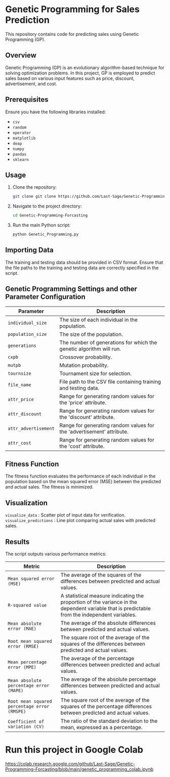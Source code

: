 # Genetic Programming for Sales Prediction

This repository contains code for predicting sales using Genetic Programming (GP). 

## Overview

Genetic Programming (GP) is an evolutionary algorithm-based technique for solving optimization problems. In this project, GP is employed to predict sales based on various input features such as price, discount, advertisement, and cost.

## Prerequisites

Ensure you have the following libraries installed:
- `csv`
- `random`
- `operator`
- `matplotlib`
- `deap`
- `numpy`
- `pandas`
- `sklearn`

## Usage

1. Clone the repository:
   ```bash
   git clone git clone https://github.com/Last-Sage/Genetic-Programming-Forcasting.git

2. Navigate to the project directory:

    ```bash
    cd Genetic-Programming-Forcasting

3. Run the main Python script:

    ```bash
    python Genetic_Programming.py

## Importing Data

The training and testing data should be provided in CSV format. Ensure that the file paths to the training and testing data are correctly specified in the script.


## Genetic Programming Settings and other Parameter Configuration

| Parameter               | Description                                                                                      |
|-------------------------|--------------------------------------------------------------------------------------------------|
| `individual_size`        | The size of each individual in the population.                                                  |
| `population_size`         | The size of the population.                                                                     |
| `generations`             | The number of generations for which the genetic algorithm will run.                             |
| `cxpb`                    | Crossover probability.                                                                          |
| `mutpb`                   | Mutation probability.                                                                           |
| `tournsize`               | Tournament size for selection.                                                                   |
| `file_name`               | File path to the CSV file containing training and testing data.                                  |
| `attr_price`              | Range for generating random values for the 'price' attribute.                                    |
| `attr_discount`           | Range for generating random values for the 'discount' attribute.                                 |
| `attr_advertisement`      | Range for generating random values for the 'advertisement' attribute.                            |
| `attr_cost`               | Range for generating random values for the 'cost' attribute.                                      |


## Fitness Function

The fitness function evaluates the performance of each individual in the population based on the mean squared error (MSE) between the predicted and actual sales. The fitness is minimized.


## Visualization

```visualize_data``` : Scatter plot of input data for verification.  
```visualize_predictions``` : Line plot comparing actual sales with predicted sales.  


## Results

The script outputs various performance metrics:  <br>


| Metric                           | Description                                                                                            |
|----------------------------------|--------------------------------------------------------------------------------------------------------|
| `Mean squared error (MSE)`        | The average of the squares of the differences between predicted and actual values.                      |
| `R-squared value`                  | A statistical measure indicating the proportion of the variance in the dependent variable that is predictable from the independent variables. |
| `Mean absolute error (MAE)`       | The average of the absolute differences between predicted and actual values.                           |
| `Root mean squared error (RMSE)`  | The square root of the average of the squares of the differences between predicted and actual values.   |
| `Mean percentage error (MPE)`     | The average of the percentage differences between predicted and actual values.                          |
| `Mean absolute percentage error (MAPE)` | The average of the absolute percentage differences between predicted and actual values.              |
| `Root mean squared percentage error (RMSPE)` | The square root of the average of the squares of the percentage differences between predicted and actual values. |
| `Coefficient of variation (CV)`   | The ratio of the standard deviation to the mean, expressed as a percentage.                             |



# Run this project in Google Colab
https://colab.research.google.com/github/Last-Sage/Genetic-Programming-Forcasting/blob/main/genetic_programming_colab.ipynb
